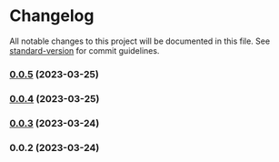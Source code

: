 # Changelog

All notable changes to this project will be documented in this file. See [standard-version](https://github.com/conventional-changelog/standard-version) for commit guidelines.

### [0.0.5](https://github.com/bonniss/ant-cache/compare/v0.0.4...v0.0.5) (2023-03-25)

### [0.0.4](https://github.com/bonniss/ant-cache/compare/v0.0.3...v0.0.4) (2023-03-25)

### [0.0.3](https://github.com/bonniss/ant-cache/compare/v0.0.2...v0.0.3) (2023-03-24)

### 0.0.2 (2023-03-24)
